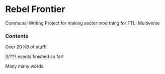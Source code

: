 # Rebel Frontier 
Communal Writing Project for making sector mod thing for FTL: Multiverse 

### Contents
Over 20 KB of stuff!

3/??? events finished so far!

Many many words

